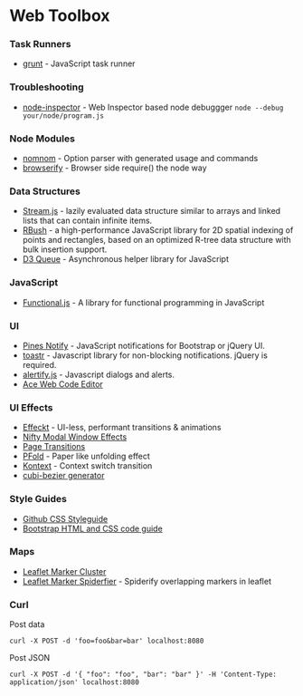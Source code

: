 Web Toolbox
===================

### Task Runners

* [grunt](http://gruntjs.com/) - JavaScript task runner

### Troubleshooting

* [node-inspector](https://npmjs.org/package/node-inspector) - Web Inspector based node debuggger
  ```node --debug your/node/program.js```

### Node Modules

* [nomnom](https://npmjs.org/package/nomnom) - Option parser with generated usage and commands
* [browserify](https://npmjs.org/package/browserify) - Browser side require() the node way

### Data Structures

* [Stream.js](http://streamjs.org/) - lazily evaluated data structure similar to arrays and linked lists that can contain infinite items.
* [RBush](https://github.com/mourner/rbush) -  a high-performance JavaScript library for 2D spatial indexing of points and rectangles, based on an optimized R-tree data structure with bulk insertion support.
* [D3 Queue](https://github.com/mbostock/queue) - Asynchronous helper library for JavaScript

### JavaScript

* [Functional.js](http://osteele.com/sources/javascript/functional/) - A library for functional programming in JavaScript

### UI

* [Pines Notify](http://pinesframework.org/pnotify) - JavaScript notifications for Bootstrap or jQuery UI.
* [toastr](https://github.com/CodeSeven/toastr) - Javascript library for non-blocking notifications. jQuery is required.
* [alertify.js](http://fabien-d.github.io/alertify.js/) - Javascript dialogs and alerts.
* [Ace Web Code Editor](http://ace.c9.io/)

### UI Effects

* [Effeckt](https://github.com/h5bp/Effeckt.css) - UI-less, performant transitions & animations
* [Nifty Modal Window Effects](http://tympanus.net/Development/ModalWindowEffects/)
* [Page Transitions](http://tympanus.net/Development/PageTransitions/)
* [PFold](http://tympanus.net/Development/PFold/index2.html) - Paper like unfolding effect
* [Kontext](http://lab.hakim.se/kontext/) - Context switch transition
* [cubi-bezier generator](http://cubic-bezier.com/)

### Style Guides

* [Github CSS Styleguide](https://github.com/styleguide/css)
* [Bootstrap HTML and CSS code guide](https://github.com/mdo/code-guide)

### Maps

* [Leaflet Marker Cluster](https://github.com/Leaflet/Leaflet.markercluster)
* [Leaflet Marker Spiderfier](https://github.com/jawj/OverlappingMarkerSpiderfier-Leaflet) - Spiderify overlapping markers in leaflet

### Curl

Post data
```
curl -X POST -d 'foo=foo&bar=bar' localhost:8080
```

Post JSON
```
curl -X POST -d '{ "foo": "foo", "bar": "bar" }' -H 'Content-Type: application/json' localhost:8080
```

